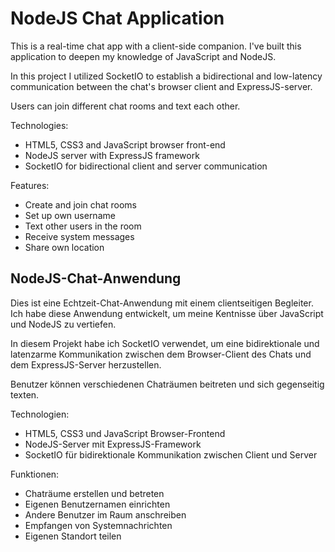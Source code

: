 # NodeJS Chat Application

This is a real-time chat app with a client-side companion. I've built this application to deepen my knowledge of JavaScript and NodeJS. 

In this project I utilized SocketIO to establish a bidirectional and low-latency communication between the chat's browser client and ExpressJS-server.

Users can join different chat rooms and text each other. 

Technologies:

*   HTML5, CSS3 and JavaScript browser front-end
*   NodeJS server with ExpressJS framework
*   SocketIO for bidirectional client and server communication

Features:

*   Create and join chat rooms
*   Set up own username
*   Text other users in the room
*   Receive system messages
*   Share own location

## NodeJS-Chat-Anwendung

Dies ist eine Echtzeit-Chat-Anwendung mit einem clientseitigen Begleiter. Ich habe diese Anwendung entwickelt, um meine Kentnisse über JavaScript und NodeJS zu vertiefen.

In diesem Projekt habe ich SocketIO verwendet, um eine bidirektionale und latenzarme Kommunikation zwischen dem Browser-Client des Chats und dem ExpressJS-Server herzustellen.

Benutzer können verschiedenen Chaträumen beitreten und sich gegenseitig texten.

Technologien:

*   HTML5, CSS3 und JavaScript Browser-Frontend
*   NodeJS-Server mit ExpressJS-Framework
*   SocketIO für bidirektionale Kommunikation zwischen Client und Server

Funktionen:

*   Chaträume erstellen und betreten
*   Eigenen Benutzernamen einrichten
*   Andere Benutzer im Raum anschreiben
*   Empfangen von Systemnachrichten
*   Eigenen Standort teilen
